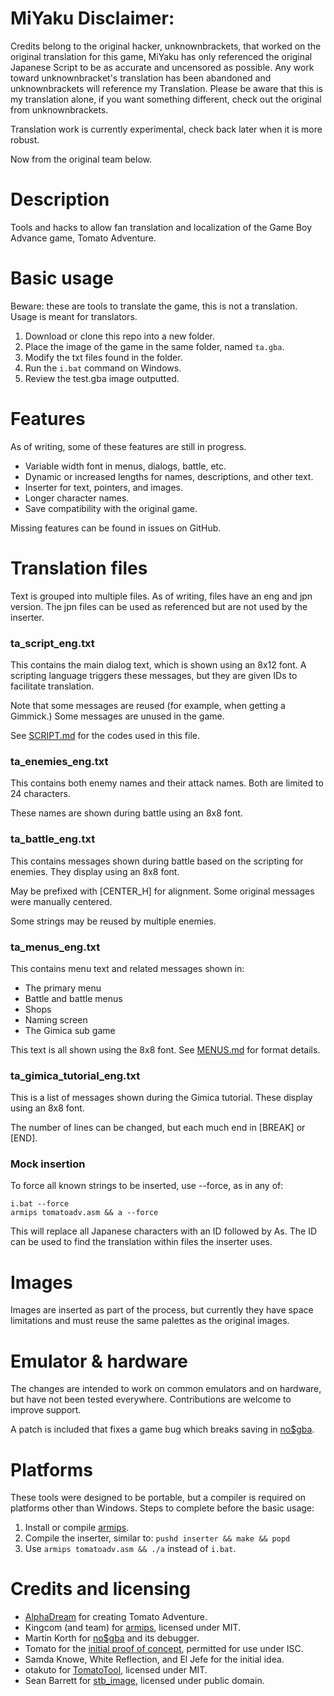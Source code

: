 **MiYaku Disclaimer:**
===========

Credits belong to the original hacker, unknownbrackets, that worked on the original translation for this game, MiYaku has only referenced the original Japanese Script to be as accurate and uncensored as possible.
Any work toward unknownbracket's translation has been abandoned and unknownbrackets will reference my Translation.
Please be aware that this is my translation alone, if you want something different, check out the original from unknownbrackets.

Translation work is currently experimental, check back later when it is more robust.

Now from the original team below.

Description
===========

Tools and hacks to allow fan translation and localization of the Game Boy Advance game, Tomato
Adventure.


Basic usage
===========

Beware: these are tools to translate the game, this is not a translation.  Usage is meant for
translators.

1. Download or clone this repo into a new folder.
2. Place the image of the game in the same folder, named `ta.gba`.
3. Modify the txt files found in the folder.
4. Run the `i.bat` command on Windows.
5. Review the test.gba image outputted.


Features
===========

As of writing, some of these features are still in progress.

 * Variable width font in menus, dialogs, battle, etc.
 * Dynamic or increased lengths for names, descriptions, and other text.
 * Inserter for text, pointers, and images.
 * Longer character names.
 * Save compatibility with the original game.

Missing features can be found in issues on GitHub.


Translation files
===========

Text is grouped into multiple files.  As of writing, files have an eng and jpn version.  The jpn
files can be used as referenced but are not used by the inserter.

### ta_script_eng.txt

This contains the main dialog text, which is shown using an 8x12 font.  A scripting language
triggers these messages, but they are given IDs to facilitate translation.

Note that some messages are reused (for example, when getting a Gimmick.)  Some messages are
unused in the game.

See [SCRIPT.md] for the codes used in this file.

### ta_enemies_eng.txt

This contains both enemy names and their attack names.  Both are limited to 24 characters.

These names are shown during battle using an 8x8 font.

### ta_battle_eng.txt

This contains messages shown during battle based on the scripting for enemies.  They display
using an 8x8 font.

May be prefixed with [CENTER_H] for alignment.  Some original messages were manually centered.

Some strings may be reused by multiple enemies.

### ta_menus_eng.txt

This contains menu text and related messages shown in:

 * The primary menu
 * Battle and battle menus
 * Shops
 * Naming screen
 * The Gimica sub game

This text is all shown using the 8x8 font.  See [MENUS.md] for format details.

### ta_gimica_tutorial_eng.txt

This is a list of messages shown during the Gimica tutorial.  These display using an 8x8 font.

The number of lines can be changed, but each much end in [BREAK] or [END].

### Mock insertion

To force all known strings to be inserted, use --force, as in any of:

```
i.bat --force
armips tomatoadv.asm && a --force
```

This will replace all Japanese characters with an ID followed by As.  The ID can be used to find
the translation within files the inserter uses.


Images
===========

Images are inserted as part of the process, but currently they have space limitations and must
reuse the same palettes as the original images.


Emulator & hardware
===========

The changes are intended to work on common emulators and on hardware, but have not been tested
everywhere.  Contributions are welcome to improve support.

A patch is included that fixes a game bug which breaks saving in [no$gba][].


Platforms
===========

These tools were designed to be portable, but a compiler is required on platforms other than
Windows.  Steps to complete before the basic usage:

1. Install or compile [armips][].
2. Compile the inserter, similar to: `pushd inserter && make && popd`
3. Use `armips tomatoadv.asm && ./a` instead of `i.bat`.


Credits and licensing
===========

 * [AlphaDream][] for creating Tomato Adventure.
 * Kingcom (and team) for [armips][], licensed under MIT.
 * Martin Korth for [no$gba][] and its debugger.
 * Tomato for the [initial proof of concept][], permitted for use under ISC.
 * Samda Knowe, White Reflection, and El Jefe for the initial idea.
 * otakuto for [TomatoTool][], licensed under MIT.
 * Sean Barrett for [stb_image][], licensed under public domain.


[armips]: https://github.com/Kingcom/armips
[AlphaDream]: https://en.wikipedia.org/wiki/AlphaDream
[initial proof of concept]: https://legendsoflocalization.com/tomato-adventure/
[TomatoTool]: https://github.com/otakuto/TomatoTool
[no$gba]: https://problemkaputt.de/gba.htm
[SCRIPT.md]: notes/SCRIPT.md
[MENUS.md]: notes/MENUS.md
[stb_image]: https://github.com/nothings/stb/blob/master/stb_image.h
